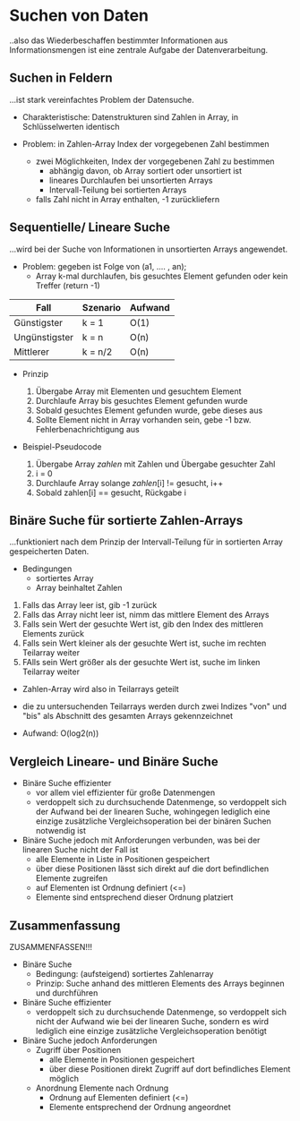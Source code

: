 # Suchen von Daten

..also das Wiederbeschaffen bestimmter Informationen aus Informationsmengen ist eine zentrale Aufgabe der Datenverarbeitung.

## Suchen in Feldern

...ist stark vereinfachtes Problem der Datensuche.

- Charakteristische: Datenstrukturen sind Zahlen in Array, in Schlüsselwerten identisch

- Problem: in Zahlen-Array Index der vorgegebenen Zahl bestimmen
  - zwei Möglichkeiten, Index der vorgegebenen Zahl zu bestimmen
    - abhängig davon, ob Array sortiert oder unsortiert ist
    - lineares Durchlaufen bei unsortierten Arrays
    - Intervall-Teilung bei sortierten Arrays
  - falls Zahl nicht in Array enthalten, -1 zurückliefern

## Sequentielle/ Lineare Suche

...wird bei der Suche von Informationen in unsortierten Arrays angewendet.

- Problem: gegeben ist Folge von (a1, .... , an);
  - Array k-mal durchlaufen, bis gesuchtes Element gefunden oder kein Treffer (return -1)

| Fall          | Szenario | Aufwand |
|---------------|----------|---------|
| Günstigster   | k = 1    | O(1)    |
| Ungünstigster | k = n    | O(n)    |
| Mittlerer     | k = n/2  | O(n)    |

- Prinzip
  1. Übergabe Array mit Elementen und gesuchtem Element
  2. Durchlaufe Array bis gesuchtes Element gefunden wurde
  3. Sobald gesuchtes Element gefunden wurde, gebe dieses aus
  4. Sollte Element nicht in Array vorhanden sein, gebe -1 bzw. Fehlerbenachrichtigung aus

- Beispiel-Pseudocode
  1. Übergabe Array _zahlen_ mit Zahlen und Übergabe gesuchter Zahl
  2. i = 0
  3. Durchlaufe Array solange _zahlen_[i] != gesucht, i++
  4. Sobald zahlen[i] == gesucht, Rückgabe i

## Binäre Suche für sortierte Zahlen-Arrays

...funktioniert nach dem Prinzip der Intervall-Teilung für in sortierten Array gespeicherten Daten.

- Bedingungen
  - sortiertes Array
  - Array beinhaltet Zahlen

1. Falls das Array leer ist, gib -1 zurück
2. Falls das Array nicht leer ist, nimm das mittlere Element des Arrays
3. Falls sein Wert der gesuchte Wert ist, gib den Index des mittleren Elements zurück
4. Falls sein Wert kleiner als der gesuchte Wert ist, suche im rechten Teilarray weiter
5. FAlls sein Wert größer als der gesuchte Wert ist, suche im linken Teilarray weiter

- Zahlen-Array wird also in Teilarrays geteilt
- die zu untersuchenden Teilarrays werden durch zwei Indizes "von" und "bis" als Abschnitt des gesamten Arrays gekennzeichnet

- Aufwand: O(log2(n))

## Vergleich Lineare- und Binäre Suche

- Binäre Suche effizienter
  - vor allem viel effizienter für große Datenmengen
  - verdoppelt sich zu durchsuchende Datenmenge, so verdoppelt sich der Aufwand bei der linearen Suche, wohingegen lediglich eine einzige zusätzliche Vergleichsoperation bei der binären Suchen notwendig ist
- Binäre Suche jedoch mit Anforderungen verbunden, was bei der linearen Suche nicht der Fall ist
  - alle Elemente in Liste in Positionen gespeichert
  - über diese Positionen lässt sich direkt auf die dort befindlichen Elemente zugreifen
  - auf Elementen ist Ordnung definiert (<=)
  - Elemente sind entsprechend dieser Ordnung platziert

## Zusammenfassung

ZUSAMMENFASSEN!!!

- Binäre Suche
  - Bedingung: (aufsteigend) sortiertes Zahlenarray
  - Prinzip: Suche anhand des mittleren Elements des Arrays beginnen und durchführen
- Binäre Suche effizienter
  - verdoppelt sich zu durchsuchende Datenmenge, so verdoppelt sich nicht der Aufwand wie bei der linearen Suche, sondern es wird lediglich eine einzige zusätzliche Vergleichsoperation benötigt
- Binäre Suche jedoch Anforderungen
  - Zugriff über Positionen
    - alle Elemente in Positionen gespeichert
    - über diese Positionen direkt Zugriff auf dort befindliches Element möglich
  - Anordnung Elemente nach Ordnung
    - Ordnung auf Elementen definiert (<=)
    - Elemente entsprechend der Ordnung angeordnet
